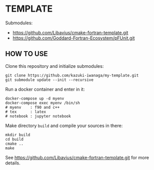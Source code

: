 # TEMPLATE

Submodules:
- https://github.com/Libavius/cmake-fortran-template.git
- https://github.com/Goddard-Fortran-Ecosystem/pFUnit.git

## HOW TO USE

Clone this repository and initialize submodules:

```
git clone https://github.com/kazuki-iwanaga/my-template.git
git submodule update --init --recursive
```

Run a docker container and enter in it:

```
docker-compose up -d myenv
docker-compose exec myenv /bin/sh
# myenv    : f90 and c++
# tex      : latex
# notebook : jupyter notebook
```

Make directory `build` and compile your sources in there:

```
mkdir build
cd build
cmake ..
make
```

See https://github.com/Libavius/cmake-fortran-template.git for more details.

